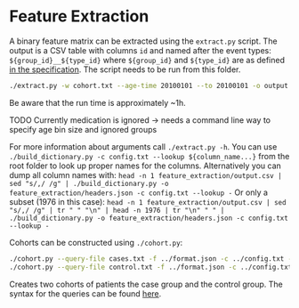 # Feature Extraction

A binary feature matrix can be extracted using the `extract.py` script.
The output is a CSV table with columns `id` and named after the event types:
`${group_id}__${type_id}` where `${group_id}` and `${type_id}` are as defined
[in the specification](../spec.md).
The script needs to be run from this folder.

```bash
./extract.py -w cohort.txt --age-time 20100101 --to 20100101 -o output.csv -f ../format.json -c ../config.txt -- ../opd
```

Be aware that the run time is approximately ~1h.

TODO Currently medication is ignored -> needs a command line way to specify age bin size and ignored groups

For more information about arguments call `./extract.py -h`.
You can use `./build_dictionary.py -c config.txt --lookup ${column_name...}`
from the root folder to look up proper names for the columns.
Alternatively you can dump all column names with:
`head -n 1 feature_extraction/output.csv | sed "s/,/ /g" | ./build_dictionary.py -o feature_extraction/headers.json -c config.txt --lookup -`
Or only a subset (1976 in this case):
`head -n 1 feature_extraction/output.csv | sed "s/,/ /g" | tr " " "\n" | head -n 1976 | tr "\n" " " | ./build_dictionary.py -o feature_extraction/headers.json -c config.txt --lookup -`

Cohorts can be constructed using `./cohort.py`:

```bash
./cohort.py --query-file cases.txt -f ../format.json -c ../config.txt -o cohort_cases.txt -- ../opd
./cohort.py --query-file control.txt -f ../format.json -c ../config.txt -o cohort_control.txt -- ../opd
```

Creates two cohorts of patients the case group and the control group.
The syntax for the queries can be found [here](cohort.py#l=105-118).
